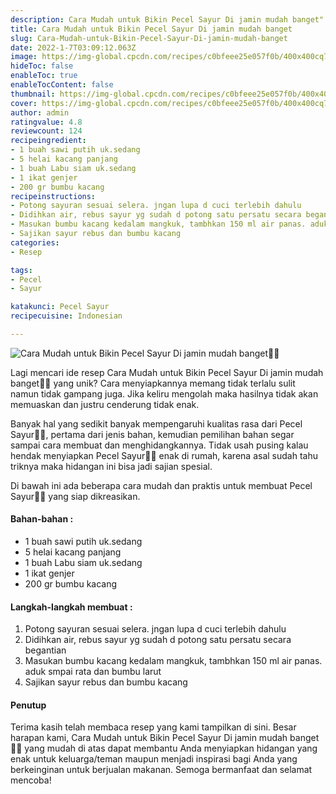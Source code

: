 ```yaml
---
description: Cara Mudah untuk Bikin Pecel Sayur Di jamin mudah banget"
title: Cara Mudah untuk Bikin Pecel Sayur Di jamin mudah banget
slug: Cara-Mudah-untuk-Bikin-Pecel-Sayur-Di-jamin-mudah-banget
date: 2022-1-7T03:09:12.063Z
image: https://img-global.cpcdn.com/recipes/c0bfeee25e057f0b/400x400cq70/photo.jpg
hideToc: false
enableToc: true
enableTocContent: false
thumbnail: https://img-global.cpcdn.com/recipes/c0bfeee25e057f0b/400x400cq70/photo.jpg
cover: https://img-global.cpcdn.com/recipes/c0bfeee25e057f0b/400x400cq70/photo.jpg
author: admin
ratingvalue: 4.8
reviewcount: 124
recipeingredient:
- 1 buah sawi putih uk.sedang
- 5 helai kacang panjang
- 1 buah Labu siam uk.sedang
- 1 ikat genjer
- 200 gr bumbu kacang
recipeinstructions:
- Potong sayuran sesuai selera. jngan lupa d cuci terlebih dahulu
- Didihkan air, rebus sayur yg sudah d potong satu persatu secara begantian
- Masukan bumbu kacang kedalam mangkuk, tambhkan 150 ml air panas. aduk smpai rata dan bumbu larut
- Sajikan sayur rebus dan bumbu kacang
categories:
- Resep

tags:
- Pecel
- Sayur

katakunci: Pecel Sayur
recipecuisine: Indonesian

---
```


![Cara Mudah untuk Bikin Pecel Sayur Di jamin mudah banget👩‍🍳](https://img-global.cpcdn.com/recipes/c0bfeee25e057f0b/400x400cq70/photo.jpg)

Lagi mencari ide resep Cara Mudah untuk Bikin Pecel Sayur Di jamin mudah banget👩‍🍳 yang unik? Cara menyiapkannya memang tidak terlalu sulit namun tidak gampang juga. Jika keliru mengolah maka hasilnya tidak akan memuaskan dan justru cenderung tidak enak.

Banyak hal yang sedikit banyak mempengaruhi kualitas rasa dari Pecel Sayur👩‍🍳, pertama dari jenis bahan, kemudian pemilihan bahan segar sampai cara membuat dan menghidangkannya. Tidak usah pusing kalau hendak menyiapkan Pecel Sayur👩‍🍳 enak di rumah, karena asal sudah tahu triknya maka hidangan ini bisa jadi sajian spesial.

Di bawah ini ada beberapa cara mudah dan praktis untuk membuat Pecel Sayur👩‍🍳 yang siap dikreasikan.

<!--inarticleads1-->

#### Bahan-bahan :

- 1 buah sawi putih uk.sedang
- 5 helai kacang panjang
- 1 buah Labu siam uk.sedang
- 1 ikat genjer
- 200 gr bumbu kacang

<!--inarticleads2-->

#### Langkah-langkah membuat :

1. Potong sayuran sesuai selera. jngan lupa d cuci terlebih dahulu
1. Didihkan air, rebus sayur yg sudah d potong satu persatu secara begantian
1. Masukan bumbu kacang kedalam mangkuk, tambhkan 150 ml air panas. aduk smpai rata dan bumbu larut
1. Sajikan sayur rebus dan bumbu kacang

#### Penutup

Terima kasih telah membaca resep yang kami tampilkan di sini. Besar harapan kami, Cara Mudah untuk Bikin Pecel Sayur Di jamin mudah banget👩‍🍳 yang mudah di atas dapat membantu Anda menyiapkan hidangan yang enak untuk keluarga/teman maupun menjadi inspirasi bagi Anda yang berkeinginan untuk berjualan makanan. Semoga bermanfaat dan selamat mencoba!